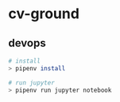 # cv-ground

## devops

```bash
# install
> pipenv install

# run jupyter
> pipenv run jupyter notebook
```

